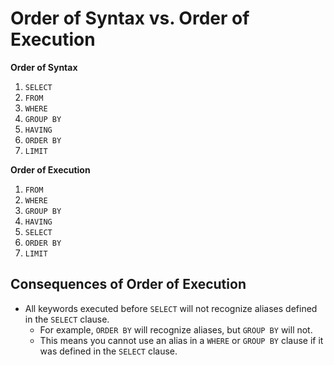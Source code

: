# Order of Syntax vs. Order of Execution

**Order of Syntax**
1. `SELECT`
2. `FROM`
3. `WHERE`
4. `GROUP BY`
5. `HAVING`
6. `ORDER BY`
7. `LIMIT`

**Order of Execution**
1. `FROM`
2. `WHERE`
3. `GROUP BY`
4. `HAVING`
5. `SELECT`
6. `ORDER BY`
7. `LIMIT`

## Consequences of Order of Execution

- All keywords executed before `SELECT` will not recognize aliases defined in the `SELECT` clause.
    - For example, `ORDER BY` will recognize aliases, but `GROUP BY` will not.
    - This means you cannot use an alias in a `WHERE` or `GROUP BY` clause if it was defined in the `SELECT` clause.